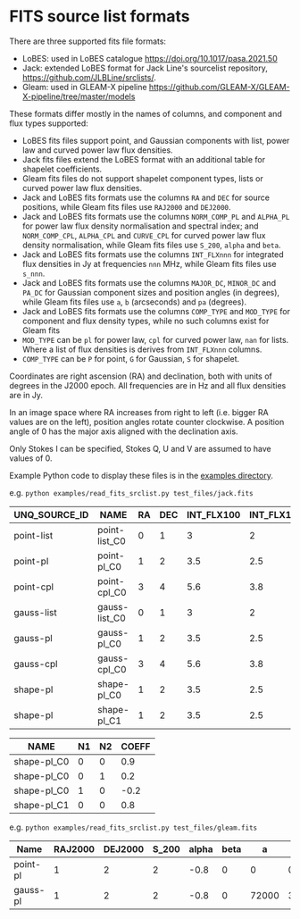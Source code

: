# FITS source list formats

There are three supported fits file formats:
- LoBES: used in LoBES catalogue <https://doi.org/10.1017/pasa.2021.50>
- Jack: extended LoBES format for Jack Line's sourcelist repository, <https://github.com/JLBLine/srclists/>.
- Gleam: used in GLEAM-X pipeline <https://github.com/GLEAM-X/GLEAM-X-pipeline/tree/master/models>

These formats differ mostly in the names of columns, and component and flux types
supported:
- LoBES fits files support point, and Gaussian components with list, power law
    and curved power law flux densities.
- Jack fits files extend the LoBES format with an additional table for shapelet
    coefficients.
- Gleam fits files do not support shapelet component types, lists or curved power
    law flux densities.
- Jack and LoBES fits formats use the columns `RA` and `DEC` for source positions,
    while Gleam fits files use `RAJ2000` and `DEJ2000`.
- Jack and LoBES fits formats use the columns `NORM_COMP_PL` and `ALPHA_PL` for
    power law flux density normalisation and spectral index; and `NORM_COMP_CPL`,
    `ALPHA_CPL` and `CURVE_CPL` for curved power law flux density normalisation,
    while Gleam fits files use `S_200`, `alpha` and `beta`.
- Jack and LoBES fits formats use the columns `INT_FLXnnn` for integrated flux
    densities in Jy at frequencies `nnn` MHz, while Gleam fits files use `s_nnn`.
- Jack and LoBES fits formats use the columns `MAJOR_DC`, `MINOR_DC` and `PA_DC`
    for Gaussian component sizes and position angles (in degrees), while Gleam
    fits files use `a`, `b` (arcseconds) and `pa` (degrees).
- Jack and LoBES fits formats use the columns `COMP_TYPE` and `MOD_TYPE` for
    component and flux density types, while no such columns exist for Gleam fits
- `MOD_TYPE` can be `pl` for power law, `cpl` for curved power law, `nan` for
    lists. Where a list of flux densities is derives from `INT_FLXnnn` columns.
- `COMP_TYPE` can be `P` for point, `G` for Gaussian, `S` for shapelet.

Coordinates are right ascension (RA) and declination, both with units of degrees
in the J2000 epoch. All frequencies are in Hz and all flux densities are in Jy.

In an image space where RA increases from right to left (i.e. bigger RA
values are on the left), position angles rotate counter clockwise. A
position angle of 0 has the major axis aligned with the declination axis.

Only Stokes I can be specified, Stokes Q, U and V are assumed to have values of 0.

Example Python code to display these files is in the [examples
directory](https://github.com/MWATelescope/mwa_hyperdrive/tree/main/examples).

e.g. `python examples/read_fits_srclist.py test_files/jack.fits`

| UNQ_SOURCE_ID   | NAME          |   RA |   DEC |   INT_FLX100 |   INT_FLX150 |   INT_FLX200 |   MAJOR_DC |   MINOR_DC |   PA_DC | MOD_TYPE   | COMP_TYPE   |   NORM_COMP_PL |   ALPHA_PL |   NORM_COMP_CPL |   ALPHA_CPL |   CURVE_CPL |
|-----------------|---------------|------|-------|--------------|--------------|--------------|------------|------------|---------|------------|-------------|----------------|------------|-----------------|-------------|-------------|
| point-list      | point-list_C0 |    0 |     1 |          3   |          2   |            1 |          0 |          0 |       0 | nan        | P           |              1 |        0   |               0 |         0   |         0   |
| point-pl        | point-pl_C0   |    1 |     2 |          3.5 |          2.5 |            2 |          0 |          0 |       0 | pl         | P           |              2 |       -0.8 |               0 |         0   |         0   |
| point-cpl       | point-cpl_C0  |    3 |     4 |          5.6 |          3.8 |            3 |          0 |          0 |       0 | cpl        | P           |              0 |        0   |               3 |        -0.9 |         0.2 |
| gauss-list      | gauss-list_C0 |    0 |     1 |          3   |          2   |            1 |         20 |         10 |      75 | nan        | G           |              1 |        0   |               0 |         0   |         0   |
| gauss-pl        | gauss-pl_C0   |    1 |     2 |          3.5 |          2.5 |            2 |         20 |         10 |      75 | pl         | G           |              2 |       -0.8 |               0 |         0   |         0   |
| gauss-cpl       | gauss-cpl_C0  |    3 |     4 |          5.6 |          3.8 |            3 |         20 |         10 |      75 | cpl        | G           |              0 |        0   |               3 |        -0.9 |         0.2 |
| shape-pl        | shape-pl_C0   |    1 |     2 |          3.5 |          2.5 |            2 |         20 |         10 |      75 | pl         | S           |              2 |       -0.8 |               0 |         0   |         0   |
| shape-pl        | shape-pl_C1   |    1 |     2 |          3.5 |          2.5 |            2 |         20 |         10 |      75 | pl         | S           |              2 |       -0.8 |               0 |         0   |         0   |

| NAME        |   N1 |   N2 |   COEFF |
|-------------|------|------|---------|
| shape-pl_C0 |    0 |    0 |     0.9 |
| shape-pl_C0 |    0 |    1 |     0.2 |
| shape-pl_C0 |    1 |    0 |    -0.2 |
| shape-pl_C1 |    0 |    0 |     0.8 |

e.g. `python examples/read_fits_srclist.py test_files/gleam.fits`

| Name     |   RAJ2000 |   DEJ2000 |   S_200 |   alpha |   beta |     a |     b |   pa |
|----------|-----------|-----------|---------|---------|--------|-------|-------|------|
| point-pl |         1 |         2 |       2 |    -0.8 |      0 |     0 |     0 |    0 |
| gauss-pl |         1 |         2 |       2 |    -0.8 |      0 | 72000 | 36000 |   75 |